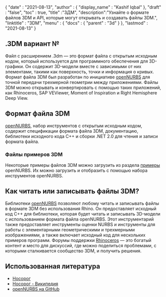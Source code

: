 {
  "date" : "2021-08-13",
  "author" : {
    "display_name" : "Kashif Iqbal"
},
  "draft" : "false",
  "toc" : true,
  "title" :"3ДМ",
  "description":"Узнайте о формате файлов 3DM и API, которые могут открывать и создавать файлы 3DM.",
  "linktitle" : "3DM",
  "menu" : {
    "docs" : {
      "parent" : "3d"
}
},
  "lastmod" : "2021-08-13"
}

## .3DM вариант №

Файл с расширением .3dm — это формат файла с открытым исходным кодом, который используется для программного обеспечения для 3D-графики. Он содержит 3D-модели вместе с зависимыми от них элементами, такими как поверхность, точки и информация о кривых. Формат файла 3DM был разработан по инициативе [openNURBS](https://github.com/mcneel/opennurbs) для точной передачи трехмерной геометрии между приложениями. Файлы 3DM можно открывать и конвертировать с помощью таких приложений, как Rhinoceros, SAP VEViewer, Moment of Inspiration и Right Hemisphere Deep View.

## Формат файла 3DM

[openNURBS](https://github.com/mcneel/opennurbs), набор инструментов с открытым исходным кодом, содержит спецификации формата файла 3DM, документацию, библиотеки исходного кода C++ и сборки .NET 2.0 для чтения и записи формата файла.

### Файлы примеров 3DM

Некоторые примеры файлов 3DM можно загрузить из раздела [примеры](https://github.com/mcneel/opennurbs/tree/7.x/example_files) openNURBS. Их можно загрузить и отобразить с помощью набора инструментов openNURBS.

## Как читать или записывать файлы 3DM?

Библиотеки [openNURBS](https://github.com/mcneel/opennurbs) позволяют любому читать и записывать файлы в формате 3DM без использования Rhino. Он предоставляет исходный код C++ для библиотеки, которая будет читать и записывать 3D-модели с использованием формата файла openNURBS. Этот инструментарий также предоставляет инструменты оценки NURBS и инструменты для работы с элементарными геометрическими и трехмерными изображениями, а также включает исходный код для нескольких примеров программ. Форумы поддержки [Rhinoceros](https://discourse.mcneel.com/c/opennurbs/6) — это богатый контент и место для дискуссий, где можно поделиться проблемами, с которыми сталкивается сообщество 3DM, и получить решения.

## Использованная литература ##

* [Носорог](https://www.rhino3d.com/download/openNURBS)
* [Носорог - Википедия](https://en.wikipedia.org/wiki/Rhinoceros_3D)
* [openNURBS на GitHub](https://github.com/mcneel/opennurbs)

